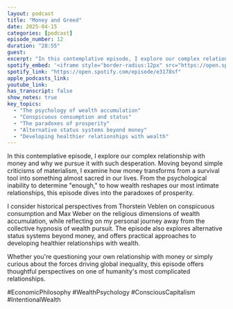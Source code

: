 ```yaml
---
layout: podcast
title: "Money and Greed"
date: 2025-04-15
categories: [podcast]
episode_number: 12
duration: "28:55"
guest: 
excerpt: "In this contemplative episode, I explore our complex relationship with money and why we pursue it with such desperation."
spotify_embed: '<iframe style="border-radius:12px" src="https://open.spotify.com/embed/episode/e3178sf?utm_source=generator" width="100%" height="352" frameBorder="0" allowfullscreen="" allow="autoplay; clipboard-write; encrypted-media; fullscreen; picture-in-picture" loading="lazy"></iframe>'
spotify_link: "https://open.spotify.com/episode/e3178sf"
apple_podcasts_link: 
youtube_link: 
has_transcript: false
show_notes: true
key_topics:
  - "The psychology of wealth accumulation"
  - "Conspicuous consumption and status"
  - "The paradoxes of prosperity"
  - "Alternative status systems beyond money"
  - "Developing healthier relationships with wealth"
---
```


In this contemplative episode, I explore our complex relationship with money and why we pursue it with such desperation. Moving beyond simple criticisms of materialism, I examine how money transforms from a survival tool into something almost sacred in our lives. From the psychological inability to determine "enough," to how wealth reshapes our most intimate relationships, this episode dives into the paradoxes of prosperity.

I consider historical perspectives from Thorstein Veblen on conspicuous consumption and Max Weber on the religious dimensions of wealth accumulation, while reflecting on my personal journey away from the collective hypnosis of wealth pursuit. The episode also explores alternative status systems beyond money, and offers practical approaches to developing healthier relationships with wealth.

Whether you're questioning your own relationship with money or simply curious about the forces driving global inequality, this episode offers thoughtful perspectives on one of humanity's most complicated relationships.

#EconomicPhilosophy #WealthPsychology #ConsciousCapitalism #IntentionalWealth